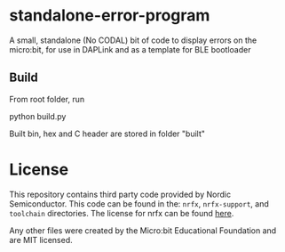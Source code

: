 # standalone-error-program
A small, standalone (No CODAL) bit of code to display errors on the micro:bit, for use in DAPLink and as a template for BLE bootloader

## Build

From root folder, run

python build.py

Built bin, hex and C header are stored in folder "built"

# License

This repository contains third party code provided by Nordic Semiconductor. This code can be found in the: `nrfx`, `nrfx-support`, and `toolchain` directories.
The license for nrfx can be found [here](standalone-error-program/nrfx/LICENSE).

Any other files were created by the Micro:bit Educational Foundation and are MIT licensed.
